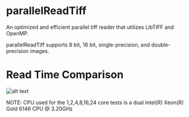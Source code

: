 # parallelReadTiff

An optimized and efficient parallel tiff reader that utilizes LibTIFF and OpenMP.

parallelReadTiff supports 8 bit, 16 bit, single-precision, and double-precision images.

# Read Time Comparison
![alt text](./Images/timingsBarPlot.png)

NOTE: CPU used for the 1,2,4,8,16,24 core tests is a dual Intel(R) Xeon(R) Gold 6146 CPU @ 3.20GHz 
